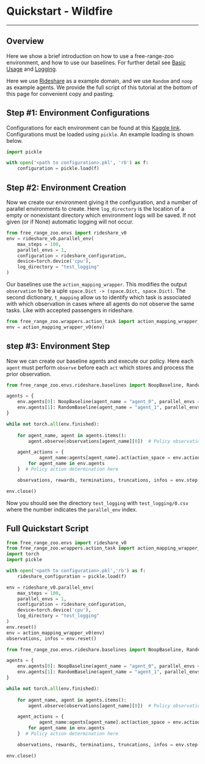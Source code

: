 # Quickstart - Wildfire

---

## Overview 

Here we show a brief introduction on how to use a free-range-zoo environment, and how to use our baselines. For further detail see [Basic Usage](https://oasys-mas.github.io/free-range-zoo/introduction/basic_usage.html) and [Logging](https://oasys-mas.github.io/free-range-zoo/introduction/logging.html).

Here we use [Rideshare](https://oasys-mas.github.io/free-range-zoo/environments/rideshare/index.html) as a example domain, and we use `Random` and `noop` as example agents. We provide the full script of this tutorial at the bottom of this page for convenient copy and pasting. 

## Step #1: Environment Configurations

Configurations for each environment can be found at this 
[Kaggle link](https://www.kaggle.com/datasets/picklecat/moasei-aamas-2025-competition-configurations).
Configurations must be loaded using `pickle`. An example loading is shown below.

```python
import pickle

with open('<path to configuration>.pkl', 'rb') as f:
    configuration = pickle.load(f)
```

## Step #2: Environment Creation

Now we create our environment giving it the configuration, and a number of parallel environments to create. Here `log_directory` is the location of a empty or nonexistant directory which environment logs will be saved. If not given (or if None) automatic logging will not occur.

```py
from free_range_zoo.envs import rideshare_v0
env = rideshare_v0.parallel_env(
    max_steps = 100,
    parallel_envs = 1,
    configuration = rideshare_configuration,
    device=torch.device('cpu'),
    log_directory = "test_logging"
)
```

Our baselines use the `action_mapping_wrapper`. This modifies the output `observation` to be a uple `space.Dict -> (space.Dict, space.Dict)`. The second dictionary, `t_mapping` allow us to identify which task is associated with which observation in cases where all agents do not observe the same tasks. Like with accepted passengers in rideshare.

```py
from free_range_zoo.wrappers.action_task import action_mapping_wrapper_v0
env = action_mapping_wrapper_v0(env)
```

## step #3: Environment Step

Now we can create our baseline agents and execute our policy. Here each `agent` must perform `observe` before each `act` which stores and process the prior observation. 

```py
from free_range_zoo.envs.rideshare.baselines import NoopBaseline, RandomBaseline

agents = {
    env.agents[0]: NoopBaseline(agent_name = "agent_0", parallel_envs = 1),
    env.agents[1]: RandomBaseline(agent_name = "agent_1", parallel_envs = 1)
}

while not torch.all(env.finished):
    
    for agent_name, agent in agents.items():
        agent.observe(observations[agent_name][0])  # Policy observation 

    agent_actions = {
            agent_name:agents[agent_name].act(action_space = env.action_space(agent_name))
        for agent_name in env.agents
    }  # Policy action determination here

    observations, rewards, terminations, truncations, infos = env.step(agent_actions)

env.close()
```

Now you should see the directory `test_logging` with `test_logging/0.csv` where the number indicates the `parallel_env` index.

## Full Quickstart Script
```py
from free_range_zoo.envs import rideshare_v0
from free_range_zoo.wrappers.action_task import action_mapping_wrapper_v0
import torch
import pickle

with open('<path to configuration>.pkl','rb') as f:
    rideshare_configuration = pickle.load(f)

env = rideshare_v0.parallel_env(
    max_steps = 100,
    parallel_envs = 1,
    configuration = rideshare_configuration,
    device=torch.device('cpu'),
    log_directory = "test_logging"
)
env.reset()
env = action_mapping_wrapper_v0(env)
observations, infos = env.reset()

from free_range_zoo.envs.rideshare.baselines import NoopBaseline, RandomBaseline

agents = {
    env.agents[0]: NoopBaseline(agent_name = "agent_0", parallel_envs = 1),
    env.agents[1]: RandomBaseline(agent_name = "agent_1", parallel_envs = 1)
}

while not torch.all(env.finished):
    
    for agent_name, agent in agents.items():
        agent.observe(observations[agent_name][0])  # Policy observation 

    agent_actions = {
            agent_name:agents[agent_name].act(action_space = env.action_space(agent_name))
        for agent_name in env.agents
    }  # Policy action determination here

    observations, rewards, terminations, truncations, infos = env.step(agent_actions)

env.close()
```
